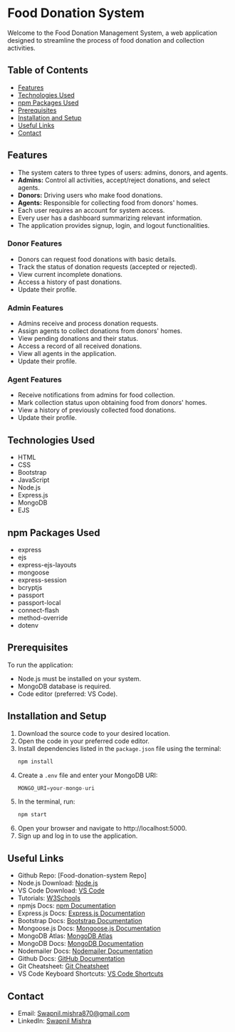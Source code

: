 # Food Donation System

Welcome to the Food Donation Management System, a web application designed to streamline the process of food donation and collection activities.

## Table of Contents
* [Features](#features)
* [Technologies Used](#technologies-used)
* [npm Packages Used](#npm-packages-used)
* [Prerequisites](#prerequisites)
* [Installation and Setup](#installation-and-setup)
* [Useful Links](#useful-links)
* [Contact](#contact)

## Features
- The system caters to three types of users: admins, donors, and agents.
- **Admins:** Control all activities, accept/reject donations, and select agents.
- **Donors:** Driving users who make food donations.
- **Agents:** Responsible for collecting food from donors' homes.
- Each user requires an account for system access.
- Every user has a dashboard summarizing relevant information.
- The application provides signup, login, and logout functionalities.

### Donor Features
- Donors can request food donations with basic details.
- Track the status of donation requests (accepted or rejected).
- View current incomplete donations.
- Access a history of past donations.
- Update their profile.

### Admin Features
- Admins receive and process donation requests.
- Assign agents to collect donations from donors' homes.
- View pending donations and their status.
- Access a record of all received donations.
- View all agents in the application.
- Update their profile.

### Agent Features
- Receive notifications from admins for food collection.
- Mark collection status upon obtaining food from donors' homes.
- View a history of previously collected food donations.
- Update their profile.

## Technologies Used
- HTML
- CSS
- Bootstrap
- JavaScript
- Node.js
- Express.js
- MongoDB
- EJS

## npm Packages Used
- express
- ejs
- express-ejs-layouts
- mongoose
- express-session
- bcryptjs
- passport
- passport-local
- connect-flash
- method-override
- dotenv

## Prerequisites
To run the application:
- Node.js must be installed on your system.
- MongoDB database is required.
- Code editor (preferred: VS Code).

## Installation and Setup
1. Download the source code to your desired location.
2. Open the code in your preferred code editor.
3. Install dependencies listed in the `package.json` file using the terminal:
	```sh
	npm install
	```
4. Create a `.env` file and enter your MongoDB URI:
	```js
	MONGO_URI=your-mongo-uri
	```
5. In the terminal, run:
	```sh
	npm start
	```
6. Open your browser and navigate to http://localhost:5000.
7. Sign up and log in to use the application.

## Useful Links
- Github Repo: [Food-donation-system Repo]
- Node.js Download: [Node.js](https://nodejs.org/)
- VS Code Download: [VS Code](https://code.visualstudio.com/)
- Tutorials: [W3Schools](https://www.w3schools.com/)
- npmjs Docs: [npm Documentation](https://docs.npmjs.com/)
- Express.js Docs: [Express.js Documentation](https://expressjs.com/)
- Bootstrap Docs: [Bootstrap Documentation](https://getbootstrap.com/docs/5.1/getting-started/introduction/)
- Mongoose.js Docs: [Mongoose.js Documentation](https://mongoosejs.com/docs/index.html)
- MongoDB Atlas: [MongoDB Atlas](https://www.mongodb.com/cloud/atlas/register)
- MongoDB Docs: [MongoDB Documentation](https://docs.mongodb.com/manual/introduction/)
- Nodemailer Docs: [Nodemailer Documentation](https://nodemailer.com/)
- Github Docs: [GitHub Documentation](https://docs.github.com/en/get-started/quickstart/hello-world)
- Git Cheatsheet: [Git Cheatsheet](https://education.github.com/git-cheat-sheet-education.pdf)
- VS Code Keyboard Shortcuts: [VS Code Shortcuts](https://code.visualstudio.com/shortcuts/keyboard-shortcuts-windows.pdf)

## Contact
- Email: Swapnil.mishra870@gmail.com
- LinkedIn: [Swapnil Mishra](https://www.linkedin.com/in/swapnil-mishra-153a271aa/)
